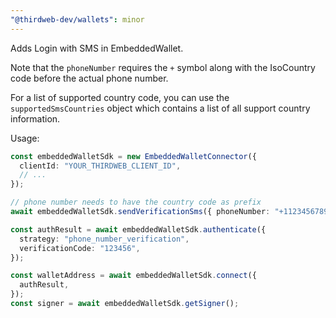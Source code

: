 ```yaml
---
"@thirdweb-dev/wallets": minor
---
```


Adds Login with SMS in EmbeddedWallet.

Note that the `phoneNumber` requires the `+` symbol along with the IsoCountry code before the actual phone number.

For a list of supported country code, you can use the `supportedSmsCountries` object which contains a list of all support country information.

Usage:

```typescript
const embeddedWalletSdk = new EmbeddedWalletConnector({
  clientId: "YOUR_THIRDWEB_CLIENT_ID",
  // ...
});

// phone number needs to have the country code as prefix
await embeddedWalletSdk.sendVerificationSms({ phoneNumber: "+11234567890" });

const authResult = await embeddedWalletSdk.authenticate({
  strategy: "phone_number_verification",
  verificationCode: "123456",
});

const walletAddress = await embeddedWalletSdk.connect({
  authResult,
});
const signer = await embeddedWalletSdk.getSigner();
```
